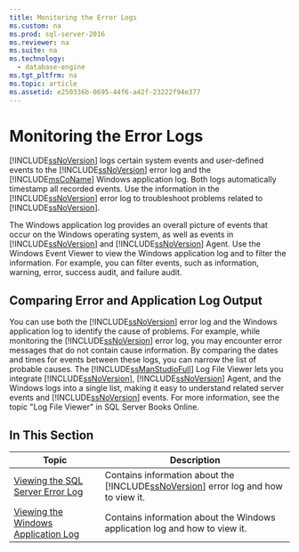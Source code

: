 ```yaml
---
title: Monitoring the Error Logs
ms.custom: na
ms.prod: sql-server-2016
ms.reviewer: na
ms.suite: na
ms.technology: 
  - database-engine
ms.tgt_pltfrm: na
ms.topic: article
ms.assetid: e250336b-0695-44f6-a42f-23222f94e377
---
```

# Monitoring the Error Logs
  [!INCLUDE[ssNoVersion](../../Topics/TopicNameContainA/includes/ssNoVersion_md.md)] logs certain system events and user-defined events to the [!INCLUDE[ssNoVersion](../../Topics/TopicNameContainA/includes/ssNoVersion_md.md)] error log and the [!INCLUDE[msCoName](../../Topics/TopicNameContainA/includes/msCoName_md.md)] Windows application log. Both logs automatically timestamp all recorded events. Use the information in the [!INCLUDE[ssNoVersion](../../Topics/TopicNameContainA/includes/ssNoVersion_md.md)] error log to troubleshoot problems related to [!INCLUDE[ssNoVersion](../../Topics/TopicNameContainA/includes/ssNoVersion_md.md)].  
  
 The Windows application log provides an overall picture of events that occur on the Windows operating system, as well as events in [!INCLUDE[ssNoVersion](../../Topics/TopicNameContainA/includes/ssNoVersion_md.md)] and [!INCLUDE[ssNoVersion](../../Topics/TopicNameContainA/includes/ssNoVersion_md.md)] Agent. Use the Windows Event Viewer to view the Windows application log and to filter the information. For example, you can filter events, such as information, warning, error, success audit, and failure audit.  
  
## Comparing Error and Application Log Output  
 You can use both the [!INCLUDE[ssNoVersion](../../Topics/TopicNameContainA/includes/ssNoVersion_md.md)] error log and the Windows application log to identify the cause of problems. For example, while monitoring the [!INCLUDE[ssNoVersion](../../Topics/TopicNameContainA/includes/ssNoVersion_md.md)] error log, you may encounter error messages that do not contain cause information. By comparing the dates and times for events between these logs, you can narrow the list of probable causes. The [!INCLUDE[ssManStudioFull](../../Topics/TopicNameContainA/includes/ssManStudioFull_md.md)] Log File Viewer lets you integrate [!INCLUDE[ssNoVersion](../../Topics/TopicNameContainA/includes/ssNoVersion_md.md)], [!INCLUDE[ssNoVersion](../../Topics/TopicNameContainA/includes/ssNoVersion_md.md)] Agent, and the Windows logs into a single list, making it easy to understand related server events and [!INCLUDE[ssNoVersion](../../Topics/TopicNameContainA/includes/ssNoVersion_md.md)] events. For more information, see the topic "Log File Viewer" in SQL Server Books Online.  
  
## In This Section  
  
|Topic|Description|  
|-----------|-----------------|  
|[Viewing the SQL Server Error Log](../../Topics/TopicNameNotContainA/Viewing-the-SQL-Server-Error-Log.md)|Contains information about the [!INCLUDE[ssNoVersion](../../Topics/TopicNameContainA/includes/ssNoVersion_md.md)] error log and how to view it.|  
|[Viewing the Windows Application Log](../../Topics/TopicNameNotContainA/Viewing-the-Windows-Application-Log.md)|Contains information about the Windows application log and how to view it.|  
  
  